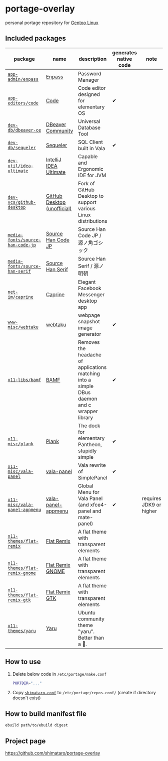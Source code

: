 # portage-overlay

personal portage repository for [Gentoo Linux](http://www.gentoo.org/)

## Included packages

| package | name | description | generates native code | note |
|---------|------|-------------|-----------------------|------|
| [`app-admin/enpass`](./app-admin/enpass) | [Enpass](https://www.enpass.io/) | Password Manager | | |
| [`app-editors/code`](./app-editors/code) | [Code](https://github.com/elementary/code) | Code editor designed for elementary OS | ✔ | |
| [`dev-db/dbeaver-ce`](./dev-db/dbeaver-ce) | [DBeaver Community](https://dbeaver.io/) | Universal Database Tool | | |
| [`dev-db/sequeler`](./dev-db/sequeler) | [Sequeler](https://github.com/Alecaddd/sequeler) | SQL Client built in Vala | ✔ | |
| [`dev-util/idea-ultimate`](./dev-util/idea-ultimate) | [IntelliJ IDEA Ultimate](https://www.jetbrains.com/idea/) | Capable and Ergonomic IDE for JVM | | |
| [`dev-vcs/github-desktop`](./dev-vcs/github-desktop) | [GitHub Desktop (unofficial)](https://github.com/shiftkey/desktop) | Fork of GitHub Desktop to support various Linux distributions | | |
| [`media-fonts/source-han-code-jp`](./media-fonts/source-han-code-jp) | [Source Han Code JP](https://github.com/adobe-fonts/source-han-code-jp) | Source Han Code JP / 源ノ角ゴシック | | |
| [`media-fonts/source-han-serif`](./media-fonts/source-han-serif) | [Source Han Serif](https://github.com/adobe-fonts/source-han-serif) | Source Han Serif / 源ノ明朝 | | |
| [`net-im/caprine`](./net-im/caprine) | [Caprine](https://sindresorhus.com/caprine/) | Elegant Facebook Messenger desktop app | | |
| [`www-misc/webtaku`](./www-misc/webtaku) | [webtaku](https://github.com/shimataro/webtaku) | webpage snapshot image generator | ✔ | |
| [`x11-libs/bamf`](./x11-libs/bamf) | [BAMF](https://launchpad.net/bamf) | Removes the headache of applications matching into a simple DBus daemon and c wrapper library | ✔ | |
| [`x11-misc/plank`](./x11-misc/plank) | [Plank](https://launchpad.net/plank) | The dock for elementary Pantheon, stupidly simple | ✔ | |
| [`x11-misc/vala-panel`](./x11-misc/vala-panel) | [vala-panel](https://github.com/rilian-la-te/vala-panel) | Vala rewrite of SimplePanel | ✔ | |
| [`x11-misc/vala-panel-appmenu`](./x11-misc/vala-panel-appmenu) | [vala-panel-appmenu](https://github.com/rilian-la-te/vala-panel-appmenu) | Global Menu for Vala Panel (and xfce4-panel and mate-panel) | ✔ | requires JDK9 or higher |
| [`x11-themes/flat-remix`](./x11-themes/flat-remix) | [Flat Remix](https://github.com/daniruiz/flat-remix) | A flat theme with transparent elements | | |
| [`x11-themes/flat-remix-gnome`](./x11-themes/flat-remix-gnome) | [Flat Remix GNOME](https://github.com/daniruiz/flat-remix-gnome) | A flat theme with transparent elements | | |
| [`x11-themes/flat-remix-gtk`](./x11-themes/flat-remix-gtk) | [Flat Remix GTK](https://github.com/daniruiz/flat-remix-gtk) | A flat theme with transparent elements | | |
| [`x11-themes/yaru`](./x11-themes/yaru) | [Yaru](https://github.com/ubuntu/yaru) | Ubuntu community theme "yaru". Better than a 🌯. | | |

## How to use

1. Delete below code in `/etc/portage/make.conf`

    ```bash
    PORTDIR="..."
    ```

1. Copy [`shimataro.conf`](./shimataro.conf) to `/etc/portage/repos.conf/`
(create if directory doesn't exist)

## How to build manifest file

```bash
ebuild path/to/ebuild digest
```

## Project page

<https://github.com/shimataro/portage-overlay>
